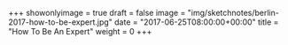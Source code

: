 +++
showonlyimage = true
draft = false
image = "img/sketchnotes/berlin-2017-how-to-be-expert.jpg"
date = "2017-06-25T08:00:00+00:00"
title = "How To Be An Expert"
weight = 0
+++


